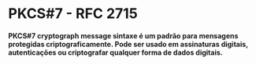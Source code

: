 # PKCS#7 - RFC 2715

#### PKCS#7 cryptograph message sintaxe é um padrão para mensagens protegidas criptograficamente. Pode ser usado em assinaturas digitais, autenticações ou criptografar qualquer forma de dados digitais.



